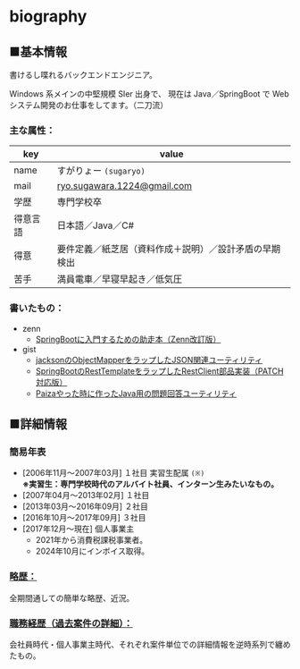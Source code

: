 # biography

## ■基本情報

書けるし喋れるバックエンドエンジニア。

Windows 系メインの中堅規模 SIer 出身で、
現在は Java／SpringBoot で Web システム開発のお仕事をしてます。（二刀流）

### 主な属性：

|key|value|
|----|----|
|name|すがりょー `(sugaryo)`|
|mail|ryo.sugawara.1224@gmail.com|
|学歴|専門学校卒|
|得意言語|日本語／Java／C#|
|得意|要件定義／紙芝居（資料作成＋説明）／設計矛盾の早期検出|
|苦手|満員電車／早寝早起き／低気圧|

### 書いたもの：

- zenn
  - [SpringBootに入門するための助走本（Zenn改訂版）](https://zenn.dev/sugaryo/books/spring-boot-run-up)
- gist
  - [jacksonのObjectMapperをラップしたJSON関連ユーティリティ](https://gist.github.com/sugaryo/0237c1a334f80e8fc6ca75b36393536a)
  - [SpringBootのRestTemplateをラップしたRestClient部品実装（PATCH対応版）](https://gist.github.com/sugaryo/18653b1bb84bad2d1a1e59f0a68b89c3)
  - [Paizaやった時に作ったJava用の問題回答ユーティリティ](https://gist.github.com/sugaryo/e2aafb97f04c947670ec1d9b767ae04c)

## ■詳細情報

### 簡易年表

- [2006年11月～2007年03月] １社目 実習生配属 `(※)`  
  **※実習生：専門学校時代のアルバイト社員、インターン生みたいなもの。**
- [2007年04月～2013年02月] １社目
- [2013年03月～2016年09月] ２社目
- [2016年10月～2017年09月] ３社目
- [2017年12月～現在] 個人事業主
  - 2021年から消費税課税事業者。
  - 2024年10月にインボイス取得。

### [略歴：](career.md)
全期間通しての簡単な略歴、近況。

### [職務経歴（過去案件の詳細）：](business.md)
会社員時代・個人事業主時代、それぞれ案件単位での詳細情報を逆時系列で纏めたもの。
